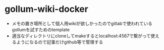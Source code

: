 # gollum-wiki-docker

- メモの置き場所として個人用wikiが欲しかったのでgitlabで使われているgollumを試すためのtemplate
- 適当なディレクトリにcloneしてmakeするとlocalhost:4567で繋がって使えるようになるので記事だけgithub等で管理する
